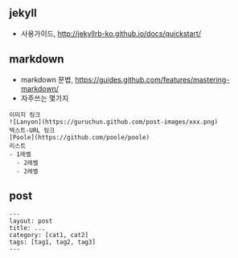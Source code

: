 ## jekyll 

- 사용가이드, http://jekyllrb-ko.github.io/docs/quickstart/

## markdown

- markdown 문법, https://guides.github.com/features/mastering-markdown/
- 자주쓰는 몇가지
```
이미지 링크
![Lanyon](https://guruchun.github.com/post-images/xxx.png)
텍스트-URL 링크
[Poole](https://github.com/poole/poole)
리스트
- 1레벨
  - 2레벨
  - 2레벨
```

## post
```
---
layout: post
title: ...
category: [cat1, cat2]
tags: [tag1, tag2, tag3]
---
```
